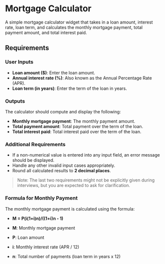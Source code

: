 # Mortgage Calculator

A simple mortgage calculator widget that takes in a loan amount, interest rate, loan term, and calculates the monthly mortgage payment, total payment amount, and total interest paid.

## Requirements

### User Inputs
- **Loan amount ($)**: Enter the loan amount.
- **Annual interest rate (%)**: Also known as the Annual Percentage Rate (APR).
- **Loan term (in years)**: Enter the term of the loan in years.

### Outputs
The calculator should compute and display the following:
- **Monthly mortgage payment**: The monthly payment amount.
- **Total payment amount**: Total payment over the term of the loan.
- **Total interest paid**: Total interest paid over the term of the loan.

### Additional Requirements
- If a non-numerical value is entered into any input field, an error message should be displayed.
- Handle any other invalid input cases appropriately.
- Round all calculated results to **2 decimal places**.

> Note: The last two requirements might not be explicitly given during interviews, but you are expected to ask for clarification.

### Formula for Monthly Payment

The monthly mortgage payment is calculated using the formula:
- **M = P(i(1+i)n)/((1+i)n - 1)**

- **M**: Monthly mortgage payment
- **P**: Loan amount
- **i**: Monthly interest rate (APR / 12)
- **n**: Total number of payments (loan term in years x 12)

